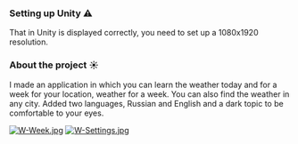 ### Setting up Unity ⚠
That in Unity is displayed correctly, you need to set up a 1080x1920 resolution.


### About the project ☀
I made an application in which you can learn the weather today and for a week for your location, weather for a week. You can also find the weather in any city.
Added two languages, Russian and English and a dark topic to be comfortable to your eyes.

[![W-Week.jpg](https://i.postimg.cc/GmFpnDHT/W-Week.jpg)](https://postimg.cc/DSzhq8Q7) [![W-Settings.jpg](https://i.postimg.cc/VkwcPVym/W-Settings.jpg)](https://postimg.cc/ZCwQrjKM)
